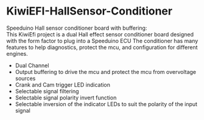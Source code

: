 # KiwiEFI-HallSensor-Conditioner
Speeduino Hall sensor conditioner board with buffering:   
This KiwiEfi project is a dual Hall effect sensor conditioner board designed with the form factor to plug into a Speeduino ECU
The conditioner has many features to help diagnostics, protect the mcu, and configuration for different engines.
- Dual Channel
- Output buffering to drive the mcu and protect the mcu from overvoltage sources
- Crank and Cam trigger LED indication
- Selectable signal filtering
- Selectable signal polarity invert function
- Selectable inversion of the indicator LEDs to suit the polarity of the input signal
